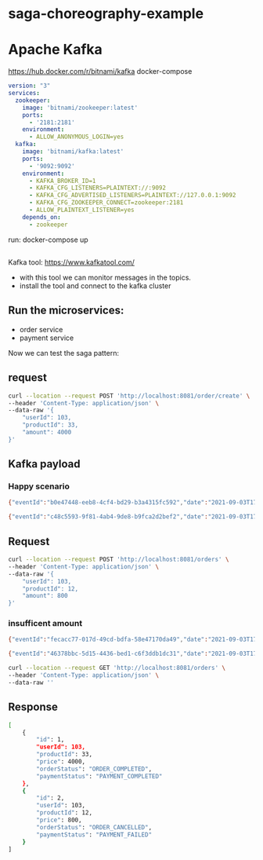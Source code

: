 # saga-choreography-example

# Apache Kafka
https://hub.docker.com/r/bitnami/kafka
docker-compose
```yaml
version: "3"
services:
  zookeeper:
    image: 'bitnami/zookeeper:latest'
    ports:
      - '2181:2181'
    environment:
      - ALLOW_ANONYMOUS_LOGIN=yes
  kafka:
    image: 'bitnami/kafka:latest'
    ports:
      - '9092:9092'
    environment:
      - KAFKA_BROKER_ID=1
      - KAFKA_CFG_LISTENERS=PLAINTEXT://:9092
      - KAFKA_CFG_ADVERTISED_LISTENERS=PLAINTEXT://127.0.0.1:9092
      - KAFKA_CFG_ZOOKEEPER_CONNECT=zookeeper:2181
      - ALLOW_PLAINTEXT_LISTENER=yes
    depends_on:
      - zookeeper
```

run: docker-compose up

##
Kafka tool: https://www.kafkatool.com/

- with this tool we can monitor messages in the topics.
- install the tool and connect to the kafka cluster


## Run the microservices:
- order service
- payment service

Now we can test the saga pattern:

## request
```bash
curl --location --request POST 'http://localhost:8081/order/create' \
--header 'Content-Type: application/json' \
--data-raw '{
    "userId": 103,
    "productId": 33,
    "amount": 4000
}'
```
## Kafka payload

### Happy scenario
```bash
{"eventId":"b0e47448-eeb8-4cf4-bd29-b3a4315fc592","date":"2021-09-03T17:26:46.777+00:00","orderRequestDto":{"userId":103,"productId":33,"amount":4000,"orderId":1},"orderStatus":"ORDER_CREATED"}
```

```bash
{"eventId":"c48c5593-9f81-4ab4-9de8-b9fca2d2bef2","date":"2021-09-03T17:26:51.989+00:00","paymentRequestDto":{"orderId":1,"userId":103,"amount":4000},"paymentStatus":"PAYMENT_COMPLETED"}
```

## Request
```bash
curl --location --request POST 'http://localhost:8081/orders' \
--header 'Content-Type: application/json' \
--data-raw '{
    "userId": 103,
    "productId": 12,
    "amount": 800
}'
```

### insufficent amount
```bash
{"eventId":"fecacc77-017d-49cd-bdfa-58e47170da49","date":"2021-09-03T17:28:23.126+00:00","orderRequestDto":{"userId":103,"productId":12,"amount":800,"orderId":2},"orderStatus":"ORDER_CANCELLED"}
```

```bash
{"eventId":"46378bbc-5d15-4436-bed1-c6f3ddb1dc31","date":"2021-09-03T17:28:15.940+00:00","paymentRequestDto":{"orderId":2,"userId":103,"amount":800},"paymentStatus":"PAYMENT_FAILED"}
```

```bash
curl --location --request GET 'http://localhost:8081/orders' \
--header 'Content-Type: application/json' \
--data-raw ''
```

## Response

```bash
[
    {
        "id": 1,
        "userId": 103,
        "productId": 33,
        "price": 4000,
        "orderStatus": "ORDER_COMPLETED",
        "paymentStatus": "PAYMENT_COMPLETED"
    },
    {
        "id": 2,
        "userId": 103,
        "productId": 12,
        "price": 800,
        "orderStatus": "ORDER_CANCELLED",
        "paymentStatus": "PAYMENT_FAILED"
    }
]
```

